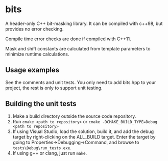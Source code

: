 # bits
A header-only C++ bit-masking library. It can be compiled with c++98,
but provides no error checking.

Compile time error checks are done if compiled with C++11.

Mask and shift constants are calculated from template parameters to minimize
runtime calculations.

## Usage examples
See the comments and unit tests. You only need to add bits.hpp to your project,
the rest is only to support unit testing.

## Building the unit tests
1. Make a build directory outside the source code repository.
2. Run `cmake <path to repository>` or
   `cmake -DCMAKE_BUILD_TYPE=Debug <path to repository>`
3. If using Visual Studio, load the solution, build it, and add the
   debug target by right-clicking on the ALL_BUILD target. Enter the
   target by going to Properties->Debugging->Command, and browse to
   `tests\Debug\run_tests.exe`.
4. If using g++ or clang, just run `make`.

